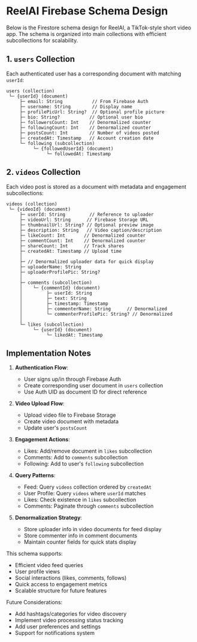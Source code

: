 # ReelAI Firebase Schema Design

Below is the Firestore schema design for ReelAI, a TikTok-style short video app. The schema is organized into main collections with efficient subcollections for scalability.

## 1. `users` Collection

Each authenticated user has a corresponding document with matching `userId`:

```
users (collection)
 └─ {userId} (document)
     ├─ email: String           // From Firebase Auth
     ├─ username: String        // Display name
     ├─ profilePicUrl: String?  // Optional profile picture
     ├─ bio: String?           // Optional user bio
     ├─ followersCount: Int    // Denormalized counter
     ├─ followingCount: Int    // Denormalized counter
     ├─ postsCount: Int        // Number of videos posted
     ├─ createdAt: Timestamp   // Account creation date
     └─ following (subcollection)
          └─ {followedUserId} (document)
               └─ followedAt: Timestamp
```

## 2. `videos` Collection

Each video post is stored as a document with metadata and engagement subcollections:

```
videos (collection)
 └─ {videoId} (document)
     ├─ userId: String         // Reference to uploader
     ├─ videoUrl: String      // Firebase Storage URL
     ├─ thumbnailUrl: String? // Optional preview image
     ├─ description: String   // Video caption/description
     ├─ likeCount: Int       // Denormalized counter
     ├─ commentCount: Int    // Denormalized counter
     ├─ shareCount: Int      // Track shares
     ├─ createdAt: Timestamp // Upload time
     │
     ├─ // Denormalized uploader data for quick display
     ├─ uploaderName: String
     ├─ uploaderProfilePic: String?
     │
     ├─ comments (subcollection)
     │    └─ {commentId} (document)
     │         ├─ userId: String
     │         ├─ text: String
     │         ├─ timestamp: Timestamp
     │         ├─ commenterName: String      // Denormalized
     │         └─ commenterProfilePic: String? // Denormalized
     │
     └─ likes (subcollection)
          └─ {userId} (document)
               └─ likedAt: Timestamp
```

## Implementation Notes

1. **Authentication Flow**:
   - User signs up/in through Firebase Auth
   - Create corresponding user document in `users` collection
   - Use Auth UID as document ID for direct reference

2. **Video Upload Flow**:
   - Upload video file to Firebase Storage
   - Create video document with metadata
   - Update user's `postsCount`

3. **Engagement Actions**:
   - Likes: Add/remove document in `likes` subcollection
   - Comments: Add to `comments` subcollection
   - Following: Add to user's `following` subcollection

4. **Query Patterns**:
   - Feed: Query `videos` collection ordered by `createdAt`
   - User Profile: Query `videos` where `userId` matches
   - Likes: Check existence in `likes` subcollection
   - Comments: Paginate through `comments` subcollection

5. **Denormalization Strategy**:
   - Store uploader info in video documents for feed display
   - Store commenter info in comment documents
   - Maintain counter fields for quick stats display

This schema supports:

- Efficient video feed queries
- User profile views
- Social interactions (likes, comments, follows)
- Quick access to engagement metrics
- Scalable structure for future features

Future Considerations:

- Add hashtags/categories for video discovery
- Implement video processing status tracking
- Add user preferences and settings
- Support for notifications system
